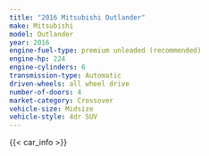 ```yaml
---
title: "2016 Mitsubishi Outlander"
make: Mitsubishi
model: Outlander
year: 2016
engine-fuel-type: premium unleaded (recommended)
engine-hp: 224
engine-cylinders: 6
transmission-type: Automatic
driven-wheels: all wheel drive
number-of-doors: 4
market-category: Crossover
vehicle-size: Midsize
vehicle-style: 4dr SUV
---
```


{{< car_info >}}

